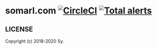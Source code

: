 # somarl.com [![CircleCI](https://img.shields.io/circleci/project/github/somarlyonks/somarl.com/master.svg)](https://circleci.com/gh/somarlyonks/somarl.com) [![Total alerts](https://img.shields.io/lgtm/alerts/g/somarlyonks/somarl.com.svg?logo=lgtm&logoWidth=18)](https://lgtm.com/projects/g/somarlyonks/somarl.com/alerts/)

## LICENSE

Copyright (c) 2018-2020 Sy.

